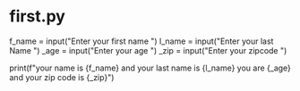 # first.py
f_name = input("Enter your first name ")
l_name = input("Enter your last Name ")
_age = input("Enter your age ")
_zip = input("Enter your zipcode ")

print(f"your name is {f_name} and your last name is {l_name} you are {_age} and your zip code is {_zip}")
